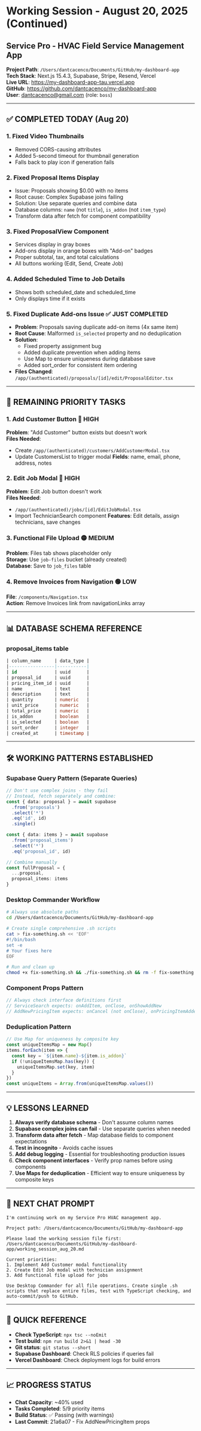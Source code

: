 # Working Session - August 20, 2025 (Continued)
## Service Pro - HVAC Field Service Management App

**Project Path**: `/Users/dantcacenco/Documents/GitHub/my-dashboard-app`  
**Tech Stack**: Next.js 15.4.3, Supabase, Stripe, Resend, Vercel  
**Live URL**: https://my-dashboard-app-tau.vercel.app  
**GitHub**: https://github.com/dantcacenco/my-dashboard-app  
**User**: dantcacenco@gmail.com (role: `boss`)

---

## ✅ COMPLETED TODAY (Aug 20)

### 1. **Fixed Video Thumbnails**
- Removed CORS-causing attributes
- Added 5-second timeout for thumbnail generation
- Falls back to play icon if generation fails

### 2. **Fixed Proposal Items Display**
- Issue: Proposals showing $0.00 with no items
- Root cause: Complex Supabase joins failing
- Solution: Use separate queries and combine data
- Database columns: `name` (not `title`), `is_addon` (not `item_type`)
- Transform data after fetch for component compatibility

### 3. **Fixed ProposalView Component**
- Services display in gray boxes
- Add-ons display in orange boxes with "Add-on" badges
- Proper subtotal, tax, and total calculations
- All buttons working (Edit, Send, Create Job)

### 4. **Added Scheduled Time to Job Details**
- Shows both scheduled_date and scheduled_time
- Only displays time if it exists

### 5. **Fixed Duplicate Add-ons Issue** ✅ JUST COMPLETED
- **Problem**: Proposals saving duplicate add-on items (4x same item)
- **Root Cause**: Malformed `is_selected` property and no deduplication
- **Solution**: 
  - Fixed property assignment bug
  - Added duplicate prevention when adding items
  - Use Map to ensure uniqueness during database save
  - Added sort_order for consistent item ordering
- **Files Changed**: `/app/(authenticated)/proposals/[id]/edit/ProposalEditor.tsx`

---

## 🔴 REMAINING PRIORITY TASKS

### **1. Add Customer Button** 🔴 HIGH
**Problem**: "Add Customer" button exists but doesn't work  
**Files Needed**:
- Create `/app/(authenticated)/customers/AddCustomerModal.tsx`
- Update CustomersList to trigger modal
**Fields**: name, email, phone, address, notes

### **2. Edit Job Modal** 🔴 HIGH
**Problem**: Edit Job button doesn't work  
**Files Needed**: 
- `/app/(authenticated)/jobs/[id]/EditJobModal.tsx`
- Import TechnicianSearch component
**Features**: Edit details, assign technicians, save changes

### **3. Functional File Upload** 🟡 MEDIUM
**Problem**: Files tab shows placeholder only  
**Storage**: Use `job-files` bucket (already created)  
**Database**: Save to `job_files` table

### **4. Remove Invoices from Navigation** 🟢 LOW
**File**: `/components/Navigation.tsx`  
**Action**: Remove Invoices link from navigationLinks array

---

## 📊 DATABASE SCHEMA REFERENCE

### **proposal_items table**
```sql
| column_name     | data_type |
|-----------------|-----------|
| id              | uuid      |
| proposal_id     | uuid      |
| pricing_item_id | uuid      |
| name            | text      |
| description     | text      |
| quantity        | numeric   |
| unit_price      | numeric   |
| total_price     | numeric   |
| is_addon        | boolean   |
| is_selected     | boolean   |
| sort_order      | integer   |
| created_at      | timestamp |
```

---

## 🛠️ WORKING PATTERNS ESTABLISHED

### **Supabase Query Pattern (Separate Queries)**
```typescript
// Don't use complex joins - they fail
// Instead, fetch separately and combine:
const { data: proposal } = await supabase
  .from('proposals')
  .select('*')
  .eq('id', id)
  .single()

const { data: items } = await supabase
  .from('proposal_items')
  .select('*')
  .eq('proposal_id', id)

// Combine manually
const fullProposal = {
  ...proposal,
  proposal_items: items
}
```

### **Desktop Commander Workflow**
```bash
# Always use absolute paths
cd /Users/dantcacenco/Documents/GitHub/my-dashboard-app

# Create single comprehensive .sh scripts
cat > fix-something.sh << 'EOF'
#!/bin/bash
set -e
# Your fixes here
EOF

# Run and clean up
chmod +x fix-something.sh && ./fix-something.sh && rm -f fix-something.sh
```

### **Component Props Pattern**
```typescript
// Always check interface definitions first
// ServiceSearch expects: onAddItem, onClose, onShowAddNew
// AddNewPricingItem expects: onCancel (not onClose), onPricingItemAdded, userId
```

### **Deduplication Pattern**
```typescript
// Use Map for uniqueness by composite key
const uniqueItemsMap = new Map()
items.forEach(item => {
  const key = `${item.name}-${item.is_addon}`
  if (!uniqueItemsMap.has(key)) {
    uniqueItemsMap.set(key, item)
  }
})
const uniqueItems = Array.from(uniqueItemsMap.values())
```

---

## 💡 LESSONS LEARNED

1. **Always verify database schema** - Don't assume column names
2. **Supabase complex joins can fail** - Use separate queries when needed
3. **Transform data after fetch** - Map database fields to component expectations
4. **Test in incognito** - Avoids cache issues
5. **Add debug logging** - Essential for troubleshooting production issues
6. **Check component interfaces** - Verify prop names before using components
7. **Use Maps for deduplication** - Efficient way to ensure uniqueness by composite keys

---

## 🚀 NEXT CHAT PROMPT

```
I'm continuing work on my Service Pro HVAC management app. 

Project path: /Users/dantcacenco/Documents/GitHub/my-dashboard-app

Please load the working session file first:
/Users/dantcacenco/Documents/GitHub/my-dashboard-app/working_session_aug_20.md

Current priorities:
1. Implement Add Customer modal functionality
2. Create Edit Job modal with technician assignment
3. Add functional file upload for jobs

Use Desktop Commander for all file operations. Create single .sh scripts that replace entire files, test with TypeScript checking, and auto-commit/push to GitHub.
```

---

## 📝 QUICK REFERENCE

- **Check TypeScript**: `npx tsc --noEmit`
- **Test build**: `npm run build 2>&1 | head -30`
- **Git status**: `git status --short`
- **Supabase Dashboard**: Check RLS policies if queries fail
- **Vercel Dashboard**: Check deployment logs for build errors

---

## 📈 PROGRESS STATUS
- **Chat Capacity**: ~40% used
- **Tasks Completed**: 5/9 priority items
- **Build Status**: ✅ Passing (with warnings)
- **Last Commit**: 21a6a07 - Fix AddNewPricingItem props
